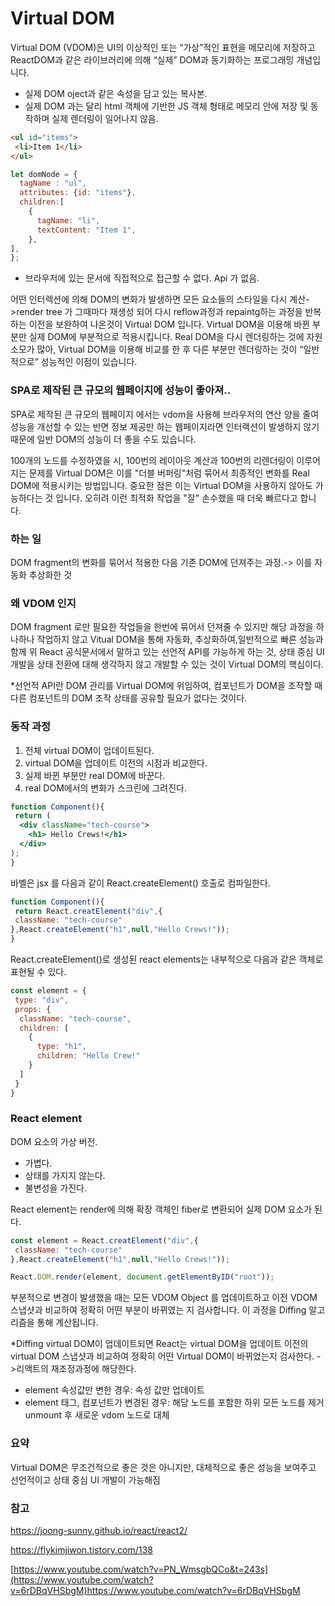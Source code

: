 # Virtual DOM
Virtual DOM (VDOM)은 UI의 이상적인 또는 “가상”적인 표현을 메모리에 저장하고 ReactDOM과 같은 라이브러리에 의해 “실제” DOM과 동기화하는 프로그래밍 개념입니다. 

- 실제 DOM oject과 같은 속성을 담고 있는 복사본. 
- 실제 DOM 과는 달리  html 객체에 기반한 JS 객체 형태로 메모리 안에 저장 및 동작하며 실제 렌더링이 일어나지 않음.
 ```html
<ul id="items">
  <li>Item 1</li>
</ul>
```
  
  ```js
  let domNode = {
    tagName : "ul",
    attributes: {id: "items"},
    children:[
      {
        tagName: "li",
        textContent: "Item 1",
      },
  ],
  };
  ```
- 브라우저에 있는 문서에 직접적으로 접근할 수 없다. Api 가 없음.

어떤 인터렉션에 의해 DOM의 변화가 발생하면 모든 요소들의 스타일을 다시 계산->render tree 가 그때마다 재생성 되어 다시 reflow과정과 repaintg하는 과정을 반복하는 이전을 보완하여 나온것이 Virtual DOM 입니다. Virtual DOM을 이용해 바뀐 부분만 실제 DOM에 부분적으로 적용시킵니다. Real DOM을 다시 렌더링하는 것에 자원 소모가 많아, Virtual DOM을 이용해 비교를 한 후 다른 부분만 렌더링하는 것이 “일반적으로” 성능적인 이점이 있습니다. 
### SPA로 제작된 큰 규모의 웹페이지에 성능이 좋아져..
SPA로 제작된 큰 규모의 웹페이지 에서는 vdom을 사용해 브라우저의 연산 양을 줄여 성능을 개선할 수 있는 반면 정보 제공만 하는 웹페이지라면 인터랙션이 발생하지 않기 때문에 일반 DOM의 성능이 더 좋을 수도 있습니다. 


100개의 노드를 수정하였을 시, 100번의 레이아웃 계산과 100번의 리렌더링이 이루어지는 문제를 Virtual DOM은 이를 "더블 버퍼링"처럼 묶어서 최종적인 변화를 Real DOM에 적용시키는 방법입니다.
중요한 점은 이는 Virtual DOM을 사용하지 않아도 가능하다는 것 입니다. 오히려 이런 최적화 작업을 "잘" 손수했을 때 더욱 빠르다고 합니다.

### 하는 일 
DOM fragment의 변화를 묶어서 적용한 다음 기존 DOM에 던져주는 과정.-> 이를 자동화 추상화한 것 

### 왜 VDOM 인지 
DOM fragment 로만 필요한 작업들을 한번에 묶어서 던져줄 수 있지만 해당 과정을 하나하나 작업하지 않고 Vitual DOM을 통해 자동화, 추상화하여,일반적으로 빠른 성능과 함께 위 React 공식문서에서 말하고 있는 선언적 API를 가능하게 하는 것, 상태 중심 UI 개발을 상태 전환에 대해 생각하지 않고 개발할 수 있는 것이 Virtual DOM의 핵심이다.

*선언적 API란 DOM 관리를 Virtual DOM에 위임하여, 컴포넌트가 DOM을 조작할 때 다른 컴포넌트의 DOM 조작 상태를 공유할 필요가 없다는 것이다.

### 동작 과정 
1. 전체 virtual DOM이 업데이트된다.
2. virtual DOM을 업데이트 이전의 시점과 비교한다.
3. 실제 바뀐 부분만 real DOM에 바꾼다.
4. real DOM에서의 변화가 스크린에 그려진다.
   
```jsx
function Component(){
 return (
  <div className="tech-course">
    <h1> Hello Crews!</h1>
  </div>
);
}
```
바벨은 jsx 를 다음과 같이 React.createElement() 호출로 컴파일한다.
```js
function Component(){
 return React.creatElement("div",{
 className: "tech-course"
},React.createElement("h1",null,"Hello Crews!"));
}
```
 React.createElement()로 생성된 react elements는 내부적으로 다음과 같은 객체로 표현될 수 있다.
```js
const element = {
 type: "div",
 props: {
  className: "tech-course",
  children: [
    {
      type: "h1",
      children: "Hello Crew!"
    }
  ]
 }
}
```
### React element
DOM 요소의 가상 버전. 
- 가볍다.
- 상태를 가지지 않는다.
-  불변성을 가진다.

React element는 render에 의해 확장 객체인 fiber로 변환되어 실제 DOM 요소가 된다.
```js
const element = React.creatElement("div",{
 className: "tech-course"
},React.createElement("h1",null,"Hello Crews!"));

React.DOM.render(element, document.getElementByID("root"));
```
부분적으로 변경이 발생했을 때는 모든 VDOM Object 를 업데이트하고 이전 VDOM 스냅샷과 비교하여 정확히 어떤 부분이 바뀌였는 지 검사합니다. 이 과정을 Diffing 알고리즘을 통해 계산됩니다. 

*Diffing
virtual DOM이 업데이트되면 React는 virtual DOM을 업데이트 이전의 virtual DOM 스냅샷과 비교하여 정확히 어떤 Virtual DOM이 바뀌었는지 검사한다. ->리액트의 재조정과정에 해당한다.

- element 속성값만 변한 경우: 속성 값만 업데이트
- element 태그, 컴포넌트가 변경된 경우: 해당 노드를 포함한 하위 모든 노드를 제거 unmount 후 새로운 vdom 노드로 대체


### 요약
Virtual DOM은 무조건적으로 좋은 것은 아니지만, 대체적으로 좋은 성능을 보여주고 선언적이고 상태 중심 UI 개발이 가능해짐

### 참고
https://joong-sunny.github.io/react/react2/

https://flykimjiwon.tistory.com/138

[https://www.youtube.com/watch?v=PN_WmsgbQCo&t=243s](https://www.youtube.com/watch?v=6rDBqVHSbgM)https://www.youtube.com/watch?v=6rDBqVHSbgM
